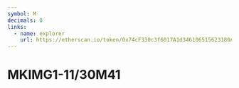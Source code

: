```yaml
---
symbol: M
decimals: 0
links:
  - name: explorer
    url: https://etherscan.io/token/0x74cF330c3f6017A1d346106515623180A6705Af2
---
```


# MKIMG1-11/30M41
